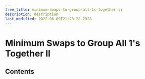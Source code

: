 ```yaml
---
tree_title: minimum-swaps-to-group-all-1s-together-ii
description: description
last_modified: 2022-06-09T21:23:28.2328
---
```


# Minimum Swaps to Group All 1's Together II

## Contents
